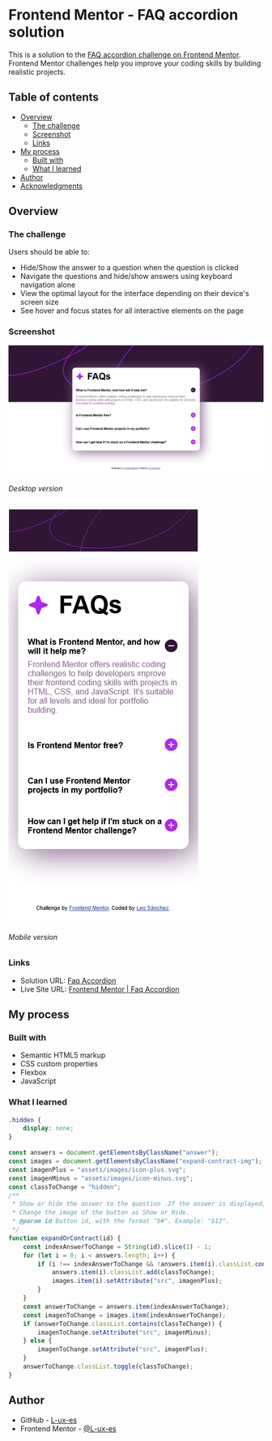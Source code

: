 # Frontend Mentor - FAQ accordion solution

This is a solution to
the [FAQ accordion challenge on Frontend Mentor](https://www.frontendmentor.io/challenges/faq-accordion-wyfFdeBwBz).
Frontend Mentor challenges help you improve your coding skills by building realistic projects.

## Table of contents

- [Overview](#overview)
    - [The challenge](#the-challenge)
    - [Screenshot](#screenshot)
    - [Links](#links)
- [My process](#my-process)
    - [Built with](#built-with)
    - [What I learned](#what-i-learned)
- [Author](#author)
- [Acknowledgments](#acknowledgments)

## Overview

### The challenge

Users should be able to:

- Hide/Show the answer to a question when the question is clicked
- Navigate the questions and hide/show answers using keyboard navigation alone
- View the optimal layout for the interface depending on their device's screen size
- See hover and focus states for all interactive elements on the page

### Screenshot

![FAQ accordion desktop](Frontend_Mentor_FAQ_accordion.png)

###### Desktop version

![FAQ accordion mobile](Frontend_Mentor_FAQ_accordion_mobile.png)

###### Mobile version

### Links

- Solution URL: [Faq Accordion](https://github.com/L-ux-es/Faq-Accordion-Main)
- Live Site URL: [Frontend Mentor | Faq Accordion](https://l-ux-es.github.io/Faq-Accordion-Main/)

## My process

### Built with

- Semantic HTML5 markup
- CSS custom properties
- Flexbox
- JavaScript

### What I learned

```css
.hidden {
    display: none;
}
```

```js
const answers = document.getElementsByClassName("answer");
const images = document.getElementsByClassName("expand-contract-img");
const imagenPlus = "assets/images/icon-plus.svg";
const imagenMinus = "assets/images/icon-minus.svg";
const classToChange = "hidden";
/**
 * Show or hide the answer to the question .If the answer is displayed, hide the other answers.
 * Change the image of the button as Show or Hide.
 * @param id Button id, with the format "b#". Example: "b12".
 */
function expandOrContract(id) {
    const indexAnswerToChange = String(id).slice(1) - 1;
    for (let i = 0; i < answers.length; i++) {
        if (i !== indexAnswerToChange && !answers.item(i).classList.contains(classToChange)) {
            answers.item(i).classList.add(classToChange);
            images.item(i).setAttribute("src", imagenPlus);
        }
    }
    const answerToChange = answers.item(indexAnswerToChange);
    const imagenToChange = images.item(indexAnswerToChange);
    if (answerToChange.classList.contains(classToChange)) {
        imagenToChange.setAttribute("src", imagenMinus);
    } else {
        imagenToChange.setAttribute("src", imagenPlus);
    }
    answerToChange.classList.toggle(classToChange);
}
```

## Author

- GitHub - [L-ux-es](https://github.com/L-ux-es)
- Frontend Mentor - [@L-ux-es](https://www.frontendmentor.io/profile/L-ux-es)